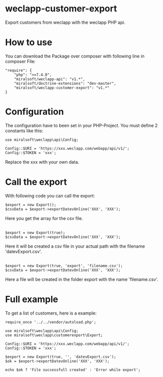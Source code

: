 # weclapp-customer-export
Export customers from weclapp with the weclapp PHP api.

# How to use
You can download the Package over composer with following line in composer File:

```
"require": {
    "php": ">=7.4.0",
    "miralsoft/weclapp-api": "v1.*",
    "miralsoft/doctrine-extensions": "dev-master",
    "miralsoft/weclapp-customer-export": "v1.*"
}
```

# Configuration
The configuration have to been set in your PHP-Project. You must define 2 constants like this:

```
use miralsoft\weclapp\api\Config;

Config::$URI = 'https://xxx.weclapp.com/webapp/api/v1/';
Config::$TOKEN = 'xxx';
```

Replace the xxx with your own data.

# Call the export
With following code you can call the export:

```
$export = new Export();
$csvData = $export->exportDatevOnline('XXX', 'XXX');
```
Here you get the array for the csv file.
<br><br>
```
$export = new Export(true);
$csvData = $export->exportDatevOnline('XXX', 'XXX');
```
Here it will be created a csv file in your actual path with the filename 'datevExport.csv'.
<br><br>
```
$export = new Export(true, 'export', 'filename.csv');
$csvData = $export->exportDatevOnline('XXX', 'XXX');
```
Here a file will be created in the folder export with the name 'filename.csv'.

# Full example
To get a list of customers, here is a example:

```
require_once '../../vendor/autoload.php';

use miralsoft\weclapp\api\Config;
use miralsoft\weclapp\customerexport\Export;

Config::$URI = 'https://xxx.weclapp.com/webapp/api/v1/';
Config::$TOKEN = 'xxx';

$export = new Export(true, '', 'datevExport.csv');
$ok = $export->exportDatevOnline('XXX', 'XXX');

echo $ok ? 'File successfull created' : 'Error while export';
```
